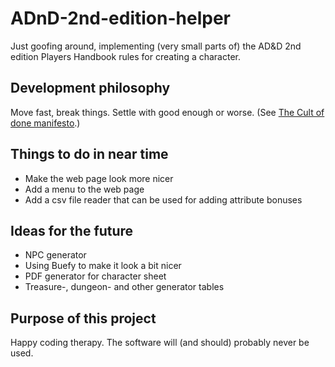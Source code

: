# ADnD-2nd-edition-helper

Just goofing around, implementing (very small parts of) the AD&D 2nd edition Players Handbook rules for creating a character.

## Development philosophy
Move fast, break things. Settle with good enough or worse. (See [The Cult of done manifesto](http://www.manifestoproject.it/bre-pettis-and-kio-stark/).)

## Things to do in near time
* Make the web page look more nicer
* Add a menu to the web page
* Add a csv file reader that can be used for adding attribute bonuses

## Ideas for the future
* NPC generator
* Using Buefy to make it look a bit nicer
* PDF generator for character sheet
* Treasure-, dungeon- and other generator tables

## Purpose of this project
Happy coding therapy. The software will (and should) probably never be used.
